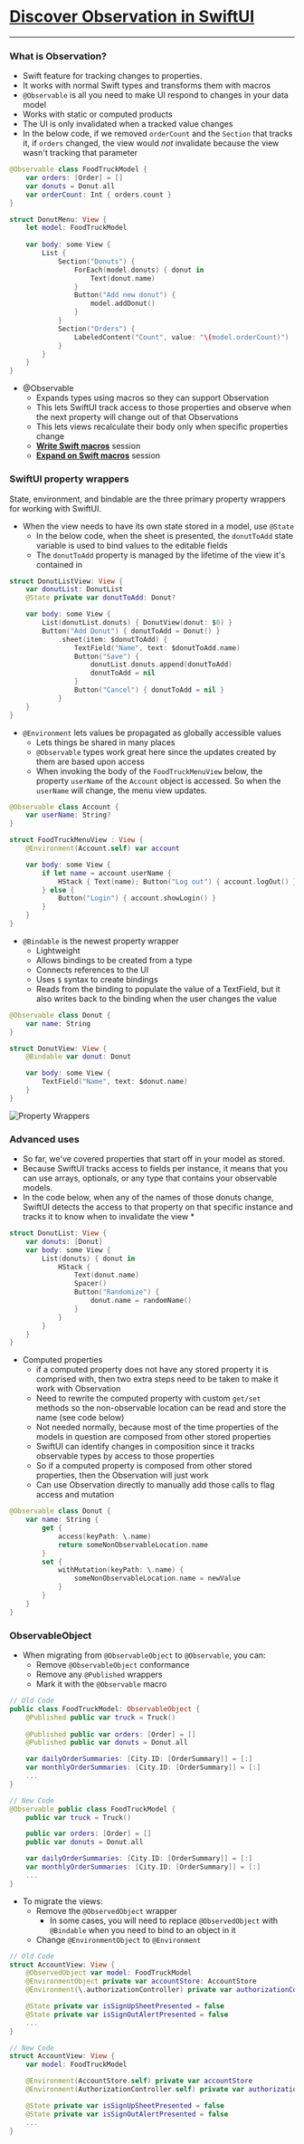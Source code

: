 # [**Discover Observation in SwiftUI**](https://developer.apple.com/videos/play/wwdc2023/10149/)

---

### **What is Observation?**

* Swift feature for tracking changes to properties.
* It works with normal Swift types and transforms them with macros
* `@Observable` is all you need to make UI respond to changes in your data model
* Works with static or computed products
* The UI is only invalidated when a tracked value changes
* In the below code, if we removed `orderCount` and the `Section` that tracks it, if `orders` changed, the view would _not_ invalidate because the view wasn't tracking that parameter

```swift
@Observable class FoodTruckModel {
    var orders: [Order] = []
    var donuts = Donut.all
    var orderCount: Int { orders.count }
}

struct DonutMenu: View {
    let model: FoodTruckModel
        
    var body: some View {
        List {
            Section("Donuts") {
                ForEach(model.donuts) { donut in
                    Text(donut.name)
                }
                Button("Add new donut") {
                    model.addDonut()
                }
            }
            Section("Orders") {
                LabeledContent("Count", value: "\(model.orderCount)")
            }
        }
    }
}
```

* @Observable
    * Expands types using macros so they can support Observation
    * This lets SwiftUI track access to those properties and observe when the next property will change out of that Observations
    * This lets views recalculate their body only when specific properties change
    * [**Write Swift macros**](./Write%20Swift%20macros.md) session
    * [**Expand on Swift macros**](./Expand%20on%20Swift%20macros.md) session

### **SwiftUI property wrappers**

State, environment, and bindable are the three primary property wrappers for working with SwiftUI.

* When the view needs to have its own state stored in a model, use `@State`
    * In the below code, when the sheet is presented, the `donutToAdd` state variable is used to bind values to the editable fields
    * The `donutToAdd` property is managed by the lifetime of the view it's contained in

```swift
struct DonutListView: View {
    var donutList: DonutList
    @State private var donutToAdd: Donut?

    var body: some View {
        List(donutList.donuts) { DonutView(donut: $0) }
        Button("Add Donut") { donutToAdd = Donut() }
            .sheet(item: $donutToAdd) {
                TextField("Name", text: $donutToAdd.name)
                Button("Save") {
                    donutList.donuts.append(donutToAdd)
                    donutToAdd = nil
                }
                Button("Cancel") { donutToAdd = nil }
            }
    }
}
```

* `@Environment` lets values be propagated as globally accessible values
    * Lets things be shared in many places
    * `@Observable` types work great here since the updates created by them are based upon access
    * When invoking the body of the `FoodTruckMenuView` below, the property `userName` of the `Account` object is accessed. So when the `userName` will change, the menu view updates.

```swift
@Observable class Account {
    var userName: String?
}

struct FoodTruckMenuView : View {
    @Environment(Account.self) var account

    var body: some View {
        if let name = account.userName {
            HStack { Text(name); Button("Log out") { account.logOut() } }
        } else {
            Button("Login") { account.showLogin() }
        }
    }
}
```

* `@Bindable` is the newest property wrapper
    * Lightweight
    * Allows bindings to be created from a type
    * Connects references to the UI
    * Uses `$` syntax to create bindings
    * Reads from the binding to populate the value of a TextField, but it also writes back to the binding when the user changes the value

```swift
@Observable class Donut {
    var name: String
}

struct DonutView: View {
    @Bindable var donut: Donut

    var body: some View {
        TextField("Name", text: $donut.name)
    }
}
```

![Property Wrappers](images/discover_observation/property_wrappers.png)


### **Advanced uses**

* So far, we've covered properties that start off in your model as stored.
* Because SwiftUI tracks access to fields per instance, it means that you can use arrays, optionals, or any type that contains your observable models.
* In the code below, when any of the names of those donuts change, SwiftUI detects the access to that property on that specific instance and tracks it to know when to invalidate the view
    * 

```swift
struct DonutList: View {
    var donuts: [Donut]
    var body: some View {
        List(donuts) { donut in
            HStack {
                Text(donut.name)
                Spacer()
                Button("Randomize") {
                    donut.name = randomName()
                }
            }
        }
    }
}
```

* Computed properties
    * if a computed property does not have any stored property it is comprised with, then two extra steps need to be taken to make it work with Observation
    * Need to rewrite the computed property with custom `get/set` methods so the non-observable location can be read and store the name (see code below)
    * Not needed normally, because most of the time properties of the models in question are composed from other stored properties
    * SwiftUI can identify changes in composition since it tracks observable types by access to those properties
    * So if a computed property is composed from other stored properties, then the Observation will just work
    * Can use Observation directly to manually add those calls to flag access and mutation

```swift
@Observable class Donut {
    var name: String {
        get {
            access(keyPath: \.name)
            return someNonObservableLocation.name 
        }
        set {
            withMutation(keyPath: \.name) {
                someNonObservableLocation.name = newValue
            }
        }
    } 
}
```

### **ObservableObject**

* When migrating from `@ObservableObject` to `@Observable`, you can:
    * Remove `@ObservableObject` conformance
    * Remove any `@Published` wrappers
    * Mark it with the `@Observable` macro

```swift
// Old Code
public class FoodTruckModel: ObservableObject {
    @Published public var truck = Truck()
    
    @Published public var orders: [Order] = []
    @Published public var donuts = Donut.all

    var dailyOrderSummaries: [City.ID: [OrderSummary]] = [:]
    var monthlyOrderSummaries: [City.ID: [OrderSummary]] = [:]
    ...
}

// New Code
@Observable public class FoodTruckModel {
    public var truck = Truck()

    public var orders: [Order] = []
    public var donuts = Donut.all

    var dailyOrderSummaries: [City.ID: [OrderSummary]] = [:]
    var monthlyOrderSummaries: [City.ID: [OrderSummary]] = [:]
    ...
}
```

* To migrate the views:
    * Remove the `@ObservedObject` wrapper
        * In some cases, you will need to replace `@ObservedObject` with `@Bindable` when you need to bind to an object in it
    * Change `@EnvironmentObject` to `@Environment`

```swift
// Old Code
struct AccountView: View {
    @ObservedObject var model: FoodTruckModel
    @EnvironmentObject private var accountStore: AccountStore
    @Environment(\.authorizationController) private var authorizationController

    @State private var isSignUpSheetPresented = false
    @State private var isSignOutAlertPresented = false
    ...
}

// New Code
struct AccountView: View {
    var model: FoodTruckModel

    @Environment(AccountStore.self) private var accountStore
    @Environment(AuthorizationController.self) private var authorizationController

    @State private var isSignUpSheetPresented = false
    @State private var isSignOutAlertPresented = false
    ...
}
```

